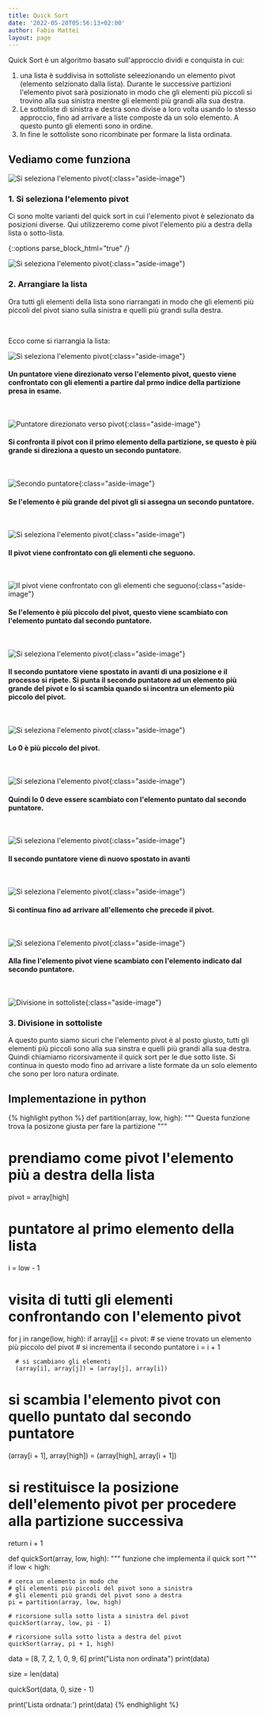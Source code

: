 ```yaml
---
title: Quick Sort
date: '2022-05-20T05:56:13+02:00'
author: Fabio Mattei
layout: page
---
```


Quick Sort è un algoritmo basato sull'approccio dividi e conquista in cui:

1. una lista è suddivisa in sottoliste seleezionando un elemento pivot (elemento selzionato dalla lista). Durante le successive partizioni l'elemento pivot sarà posizionato in modo che gli elementi più piccoli si trovino alla sua sinistra mentre gli elementi più grandi alla sua destra.
2. Le sottoliste di sinistra e destra sono divise a loro volta usando lo stesso approccio, fino ad arrivare a liste composte da un solo elemento. A questo punto gli elementi sono in ordine. 
3. In fine le sottoliste sono ricombinate per formare la lista ordinata.

## Vediamo come funziona

![Si seleziona l'elemento pivot](/images/algoritmi/quicksort/quicksort01.png){:class="aside-image"}

### 1. Si seleziona l'elemento pivot

Ci sono molte varianti del quick sort in cui l'elemento pivot è selezionato da posizioni diverse. Qui utilizzeremo come pivot l'elemento più a destra della lista o sotto-lista.

{::options parse_block_html="true" /}
<br style="clear:both" />

![Si seleziona l'elemento pivot](/images/algoritmi/quicksort/quicksort02.png){:class="aside-image"}

### 2. Arrangiare la lista

Ora tutti gli elementi della lista sono riarrangati in modo che gli elementi più piccoli del pivot siano sulla sinistra e quelli più grandi sulla destra.

<br style="clear:both" />

Ecco come si riarrangia la lista:

![Si seleziona l'elemento pivot](/images/algoritmi/quicksort/quicksort03.png){:class="aside-image"}

#### Un puntatore viene direzionato verso l'elemento pivot, questo viene confrontato con gli elementi a partire dal prmo indice della partizione presa in esame.

<br style="clear:both" />

![Puntatore direzionato verso pivot](/images/algoritmi/quicksort/quicksort04.png){:class="aside-image"}

#### Si confronta il pivot con il primo elemento della partizione, se questo è più grande si direziona a questo un secondo puntatore.

<br style="clear:both" />

![Secondo puntatore](/images/algoritmi/quicksort/quicksort05.png){:class="aside-image"}

#### Se l'elemento è più grande del pivot gli si assegna un secondo puntatore.

<br style="clear:both" />

![Si seleziona l'elemento pivot](/images/algoritmi/quicksort/quicksort06.png){:class="aside-image"}

#### II pivot viene confrontato con gli elementi che seguono.

<br style="clear:both" />

![II pivot viene confrontato con gli elementi che seguono](/images/algoritmi/quicksort/quicksort07.png){:class="aside-image"}

#### Se l'elemento è più piccolo del pivot, questo viene scambiato con l'elemento puntato dal secondo puntatore.

<br style="clear:both" />

![Si seleziona l'elemento pivot](/images/algoritmi/quicksort/quicksort08.png){:class="aside-image"}

#### Il secondo puntatore viene spostato in avanti di una posizione e il processo si ripete. Si punta il secondo puntatore ad un elemento più grande del pivot e lo si scambia quando si incontra un elemento più piccolo del pivot.

<br style="clear:both" />

![Si seleziona l'elemento pivot](/images/algoritmi/quicksort/quicksort09.png){:class="aside-image"}

#### Lo 0 è più piccolo del pivot.

<br style="clear:both" />

![Si seleziona l'elemento pivot](/images/algoritmi/quicksort/quicksort10.png){:class="aside-image"}

#### Quindi lo 0 deve essere scambiato con l'elemento puntato dal secondo puntatore.

<br style="clear:both" />

![Si seleziona l'elemento pivot](/images/algoritmi/quicksort/quicksort11.png){:class="aside-image"}

#### Il secondo puntatore viene di nuovo spostato in avanti

<br style="clear:both" />

![Si seleziona l'elemento pivot](/images/algoritmi/quicksort/quicksort12.png){:class="aside-image"}

#### Si continua fino ad arrivare all'ellemento che precede il pivot.

<br style="clear:both" />

![Si seleziona l'elemento pivot](/images/algoritmi/quicksort/quicksort13.png){:class="aside-image"}

#### Alla fine l'elemento pivot viene scambiato con l'elemento indicato dal secondo puntatore.

<br style="clear:both" />

![Divisione in sottoliste](/images/algoritmi/quicksort/quicksort14.png){:class="aside-image"} 

### 3. Divisione in sottoliste

A questo punto siamo sicuri che l'elemento pivot è al posto giusto, tutti gli elementi più piccoli sono alla sua sinstra
e quelli più grandi alla sua destra. Quindi chiamiamo ricorsivamente il quick sort per le due sotto liste.
Si continua in questo modo fino ad arrivare a liste formate da un solo elemento che sono per loro natura ordinate.

## Implementazione in python


{% highlight python %}
def partition(array, low, high):
  """
  Questa funzione trova la posizone giusta per fare la partizione
  """
  # prendiamo come pivot l'elemento più a destra della lista
  pivot = array[high]

  # puntatore al primo elemento della lista
  i = low - 1

  # visita di tutti gli elementi confrontando con l'elemento pivot
  for j in range(low, high):
    if array[j] <= pivot:
      # se viene trovato un elemento più piccolo del pivot
      # si incrementa il secondo puntatore
      i = i + 1

      # si scambiano gli elementi
      (array[i], array[j]) = (array[j], array[i])

  # si scambia l'elemento pivot con quello puntato dal secondo puntatore
  (array[i + 1], array[high]) = (array[high], array[i + 1])

  # si restituisce la posizione dell'elemento pivot per procedere alla partizione successiva
  return i + 1

def quickSort(array, low, high):
  """
  funzione che implementa il quick sort
  """
  if low < high:

    # cerca un elemento in modo che
    # gli elementi più piccoli del pivot sono a sinistra
    # gli elementi più grandi del pivot sono a destra
    pi = partition(array, low, high)

    # ricorsione sulla sotto lista a sinistra del pivot
    quickSort(array, low, pi - 1)

    # ricorsione sulla sotto lista a destra del pivot
    quickSort(array, pi + 1, high)


data = [8, 7, 2, 1, 0, 9, 6]
print("Lista non ordinata")
print(data)

size = len(data)

quickSort(data, 0, size - 1)

print('Lista ordnata:')
print(data)
{% endhighlight %}
